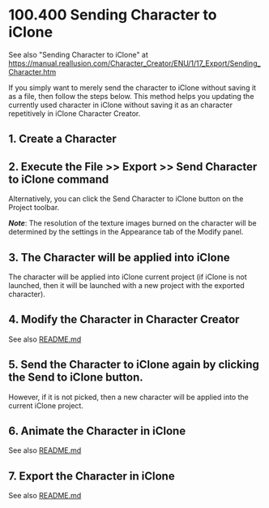 
# 100.400 Sending Character to iClone

See also "Sending Character to iClone" at https://manual.reallusion.com/Character_Creator/ENU/1/17_Export/Sending_Character.htm

If you simply want to merely send the character to iClone without saving it as a file, then follow the steps below. This method helps you updating the currently used character in iClone without saving it as an character repetitively in iClone Character Creator.

## 1. Create a Character


## 2. Execute the File >> Export >> Send Character to iClone command

Alternatively, you can click the Send Character to iClone button on the Project toolbar.

***Note***: 
The resolution of the texture images burned on the character will be determined by the settings in the Appearance tab of the Modify panel.

## 3. The Character will be applied into iClone

The character will be applied into iClone current project (if iClone is not launched, then it will be launched with a new project with the exported character).

## 4. Modify the Character in Character Creator

See also [README.md](./400/README.md)

## 5. Send the Character to iClone again by clicking the Send to iClone button.

However, if it is not picked, then a new character will be applied into the current iClone project.

## 6. Animate the Character in iClone

See also [README.md](./600/README.md)

## 7. Export the Character in iClone

See also [README.md](./700/README.md)

